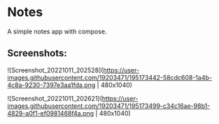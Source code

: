 # Notes
A simple notes app with compose.

## Screenshots:

![Screenshot_20221011_202528](https://user-images.githubusercontent.com/19203471/195173442-58cdc608-1a4b-4c8a-9230-7397e3aa1fda.png | 480x1040)

![Screenshot_20221011_202621](https://user-images.githubusercontent.com/19203471/195173499-c34c16ae-98b1-4829-a0f1-ef0981468f4a.png | 480x1040)
